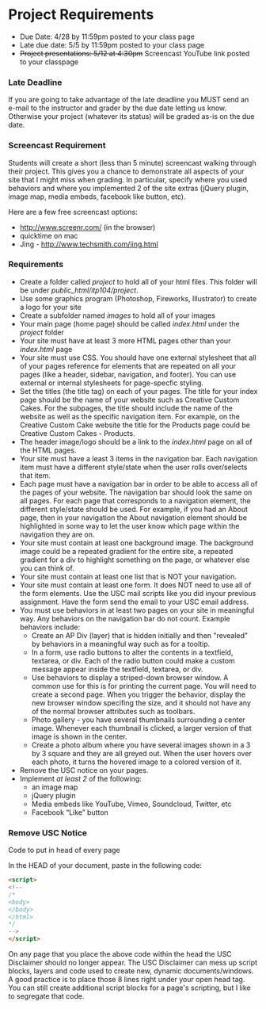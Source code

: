 Project Requirements
====================

* Due Date: 4/28 by 11:59pm posted to your class page
* Late due date: 5/5 by 11:59pm posted to your class page
* <span style="text-decoration:line-through;">Project presentations: 5/12 at 4:30pm</span> Screencast YouTube link posted to your classpage

### Late Deadline 

If you are going to take advantage of the late deadline you MUST send an e-mail to the instructor and grader by the due date letting us know. Otherwise your project (whatever its status) will be graded as-is on the due date.

### Screencast Requirement

Students will create a short (less than 5 minute) screencast walking through their project. This gives you a chance to demonstrate all aspects of your site that I might miss when grading. In particular, specify where you used behaviors and where you implemented 2 of the site extras (jQuery plugin, image map, media embeds, facebook like button, etc).

Here are a few free screencast options:

* http://www.screenr.com/ (in the browser)
* quicktime on mac
* Jing - http://www.techsmith.com/jing.html

### Requirements

* Create a folder called <em>project</em> to hold all of your html files. This folder will be under <em>public_html/itp104/project</em>.
* Use some graphics program (Photoshop, Fireworks, Illustrator) to create a logo for your site
* Create a subfolder named <em>images</em> to hold all of your images
* Your main page (home page) should be called <em>index.html</em> under the <em>project</em> folder
* Your site must have at least 3 more HTML pages other than your<em> index.html</em> page
* Your site must use CSS. You should have one external stylesheet that all of your pages reference for elements that are repeated on all your pages (like a header, sidebar, navigation, and footer). You can use external or internal stylesheets for page-specfic styling.
* Set the titles (the title tag) on each of your pages. The title for your index page should be the name of your website such as Creative Custom Cakes. For the subpages, the title should include the name of the website as well as the specific navigation item. For example, on the Creative Custom Cake website the title for the Products page could be Creative Custom Cakes - Products.
* The header image/logo should be a link to the <em>index.html</em> page on all of the HTML pages.
* Your site must have a least 3 items in the navigation bar. Each navigation item must have a different style/state when the user rolls over/selects that item.
* Each page must have a navigation bar in order to be able to access all of the pages of your website. The navigation bar should look the same on all pages. For each page that corresponds to a navigation element, the different style/state should be used. For example, if you had an About page, then in your navigation the About navigation element should be highlighted in some way to let the user know which page within the navigation they are on.
* Your site must contain at least one background image. The background image could be a repeated gradient for the entire site, a repeated gradient for a div to highlight something on the page, or whatever else you can think of.
* Your site must contain at least one list that is NOT your navigation.
* Your site must contain at least one form. It does NOT need to use all of the form elements. Use the USC mail scripts like you did inyour previous assignment. Have the form send the email to your USC email address.
* You must use behaviors in at least two pages on your site in meaningful way. Any behaviors on the navigation bar do not count. Example behaviors include:
  * Create an AP Div (layer) that is hidden initially and then "revealed" by behaviors in a meaningful way such as for a tooltip.
  * In a form, use radio buttons to alter the contents in a textfield, textarea, or div. Each of the radio button could make a custom message appear inside the textfield, textarea, or div.
  * Use behaviors to display a striped-down browser window. A common use for this is for printing the current page. You will need to create a second page. When you trigger the behavior, display the new browser window specifing the size, and it should not have any of the normal browser attributes such as toolbars.
  * Photo gallery - you have several thumbnails surrounding a center image. Whenever each thumbnail is clicked, a larger version of that image is shown in the center.
  * Create a photo album where you have several images shown in a 3 by 3 square and they are all greyed out. When the user hovers over each photo, it turns the hovered image to a colored version of it.    
* Remove the USC notice on your pages.
* Implement <em>at least 2</em> of the following: 
	* an image map
	* jQuery plugin
	* Media embeds like YouTube, Vimeo, Soundcloud, Twitter, etc
	* Facebook “Like” button

### Remove USC Notice

Code to put in head of every page

In the HEAD of your document, paste in the following code: 

```html
<script>
<!--
/*
<body>
</body>
</html>
*/
-->
</script>
```

On any page that you place the above code within the head the USC Disclaimer should no longer appear. The USC Disclaimer can mess up script blocks, layers and code used to create new, dynamic documents/windows. A good practice is to place those 8 lines right under your open head tag. You can still create additional script blocks for a page's scripting, but I like to segregate that code.
